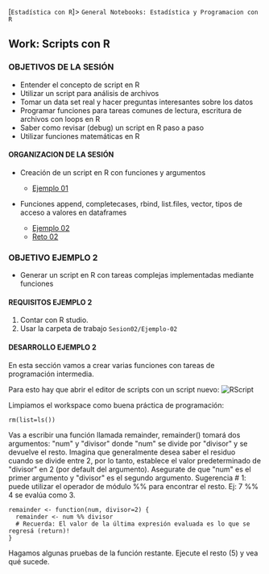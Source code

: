 [`Estadística con R`]> `General Notebooks: Estadística y Programacion con R`

## Work: Scripts con R

### OBJETIVOS DE LA SESIÓN

- Entender el concepto de script en R
- Utilizar un script para análisis de archivos
- Tomar un data set real y hacer preguntas interesantes sobre los datos
- Programar funciones para tareas comunes de lectura, escritura  de archivos con loops en R
- Saber como revisar (debug) un script en R paso a paso
- Utilizar funciones matemáticas en R 

#### ORGANIZACION DE LA SESIÓN

- Creación de un script en R con funciones y argumentos 
	- [Ejemplo 01](Ejemplo-01)

- Funciones append, completecases, rbind, list.files, vector, tipos de acceso a valores en dataframes
	- [Ejemplo 02](Ejemplo-02)
	- [Reto 02](Reto-02)

### OBJETIVO EJEMPLO 2
- Generar un script en R con tareas complejas implementadas mediante funciones

#### REQUISITOS EJEMPLO 2
1. Contar con R studio.
1. Usar la carpeta de trabajo `Sesion02/Ejemplo-02`

#### DESARROLLO EJEMPLO 2
En esta sección vamos a crear varias funciones con tareas de programación intermedia.

Para esto hay que abrir el editor de scripts con un script nuevo:
![RScript](../images/RScript.png)

Limpiamos el workspace como buena práctica de programación:
```{r}
rm(list=ls())
```
Vas a escribir una función llamada remainder, remainder() tomará dos argumentos: "num" y "divisor" donde "num" se divide por "divisor" y se devuelve el resto. Imagina que generalmente desea saber el residuo cuando se divide entre 2, por lo tanto, establece el valor predeterminado de "divisor" en 2 (por default del argumento). Asegurate de que "num" es el primer argumento y "divisor" es el segundo argumento.
Sugerencia # 1: puede utilizar el operador de módulo %% para encontrar el resto.
Ej: 7 %% 4 se evalúa como 3.
```{r}
remainder <- function(num, divisor=2) {
  remainder <- num %% divisor
  # Recuerda: El valor de la última expresión evaluada es lo que se regresá (return)! 
}
```
Hagamos algunas pruebas de la función restante. Ejecute el resto (5) y vea qué sucede.

